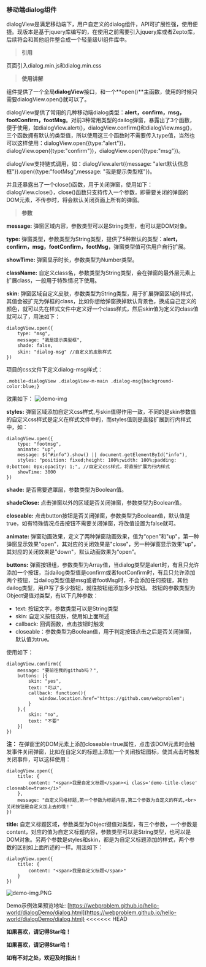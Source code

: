 ### 移动端dialog组件

dialogView是满足移动端下，用户自定义的dialog组件，API可扩展性强，使用便捷。现版本是基于jquery库编写的，在使用之前需要引入jquery库或者Zepto库，后续将会和其他组件整合成一个轻量级UI组件库中。

> **引用**

页面引入dialog.min.js和dialog.min.css

> **使用讲解**

组件提供了一个全局**dialogView**接口，和一个**open()**主函数，使用的时候只需要dialogView.open()就可以了。

dialogView提供了常用的几种移动端dialog类型：**alert，confirm，msg，footConfirm，footMsg**。对前3种常用类型的dailog弹窗，暴露出了3个函数，便于使用，如dialogView.alert()，dialogView.confirm()和dialogView.msg()，三个函数拥有默认的类型值，所以使用这三个函数时不需要传入type值，当然也可以这样使用：dialogView.open({type:"alert"})，dialogView.open({type:"confirm"})，dialogView.open({type:"msg"})。

dialogView支持链式调用，如：dialogView.alert({message: "alert默认信息框"}).open({type:"footMsg",message: "我是提示类型框"})。

并且还暴露出了一个close()函数，用于关闭弹窗，使用如下：dialogView.close()，close()函数只支持传入一个参数，即需要关闭的弹窗的DOM元素，不传参时，将会默认关闭页面上所有的弹窗。

> **参数**

**message:** 弹窗区域内容，参数类型可以是String类型，也可以是DOM对象。

**type:** 弹窗类型，参数类型为String类型，提供了5种默认的类型：**alert，confirm，msg，footConfirm，footMsg**，弹窗类型值可供用户自行扩展。

**showTime:** 弹窗显示时长，参数类型为Number类型。

**className:** 自定义class名，参数类型为String类型，会在弹窗的最外层元素上扩展class，一般用于特殊情况下使用。

**skin:**  弹窗区域自定义皮肤，参数类型为String类型，用于扩展弹窗区域的样式，其值会被扩充为弹框的class，比如你想给弹窗换掉默认背景色，换成自己定义的颜色，就可以先在样式文件中定义好一个class样式，然后skin值为定义的class值就可以了，用法如下：

	dialogView.open({
		type: "msg",
		message: "我是提示类型框",
		shade: false,
		skin: "dialog-msg" //自定义的皮肤样式
	})
项目的css文件下定义dialog-msg样式：

    .mobile-dialogView .dialogView-m-main .dialog-msg{background-color:blue;}
效果如下：
![demo-img](http://upload-images.jianshu.io/upload_images/1501715-3ddd9ac7e4c76bc2.PNG?imageMogr2/auto-orient/strip%7CimageView2/2/w/1240)

**styles:** 弹窗区域添加自定义css样式,与skin值得作用一致，不同的是skin参数值的自定义css样式是定义在样式文件中的，而styles值则是直接扩展到行内样式中，如：

	dialogView.open({
		type: "footmsg",
		animate: "up",
		message: $("#info").show() || document.getElementById("info"),
		styles: "position: fixed;height: 100%;width: 100%;padding: 0;bottom: 0px;opacity: 1;", //自定义css样式，将直接扩展为行内样式
		showTime: 3000
	})

**shade:** 是否需要遮罩层，参数类型为Boolean值。

**shadeClose:** 点击弹窗以外的区域是否关闭弹窗，参数类型为Boolean值。

**closeable:** 点击button按钮是否关闭弹窗，参数类型为Boolean值，默认值是true，如有特殊情况点击按钮不需要关闭弹窗，将改值设置为false就可。

**animate:** 弹窗动画效果，定义了两种弹窗动画效果，值为“open”和"up"，第一种弹窗显示效果"open"，其对应的关闭效果是"close"，另一种弹窗显示效果"up"，其对应的关闭效果是"down"，默认动画效果为“open”。

**buttons:** 弹窗按钮组，参数类型为Array值，当dialog类型是alert时，有且只允许添加一个按钮，当dailog类型值是confirm或者footConfirm时，有且只允许添加两个按钮，当dailog类型值是msg或者footMsg时，不会添加任何按钮，其他dailog类型，用户写了多少按钮，就往按钮组添加多少按钮。
按钮的参数类型为Object键值对类型，有以下几种参数：
* text: 按钮文字，参数类型可以是String类型
* skin: 自定义按钮皮肤，使用如上面所述
* callback: 回调函数，点击按钮时触发
* closeable：参数类型为Boolean值，用于判定按钮点击之后是否关闭弹窗，默认值为true。

使用如下：

	dialogView.confirm({
		message: "要前往我的github吗？",
		buttons: [{
			skin: "yes",
			text: "可以",
			callback: function(){
				window.location.href="https://github.com/webproblem";
			}
		},{
			skin: "no",
			text: "不要"
		}]
	})

**注：** 在弹窗里的DOM元素上添加closeable=true属性，点击该DOM元素时会触发事件关闭弹窗，比如在自定义的标题上添加一个关闭按钮图标，使其点击时触发关闭事件，可以这样使用：

	dialogView.open({
		title: {
			content: "<span>我是自定义标题</span><i class='demo-title-close' closeable=true></i>"
		},
		message: "自定义风格标题,第一个参数为标题内容,第二个参数为自定义的样式,<br>关闭按钮是自定义加上去的哦！"
	})

**title:** 自定义标题区域，参数类型为Object键值对类型，有三个参数，一个参数是content，对应的值为自定义标题内容，参数类型可以是String类型，也可以是DOM对象。另两个参数是styles和skin，都是为自定义标题添加的样式，两个参数的区别如上面所述的一样。用法如下：

	dialogView.open({
		title: {
			content: "<span>我是自定义标题</span>"
		}
	})


![demo-img.PNG](http://upload-images.jianshu.io/upload_images/1501715-b3281e0cf5c0a470.PNG?imageMogr2/auto-orient/strip%7CimageView2/2/w/1240)


Demo示例效果预览地址: [https://webproblem.github.io/hello-world/dialogDemo/dialog.html](https://webproblem.github.io/hello-world/dialogDemo/dialog.html)
<<<<<<< HEAD

**如果喜欢，请记得Star哈！**

**如果喜欢，请记得Star哈！**

**如有不对之处，欢迎及时指出！**
